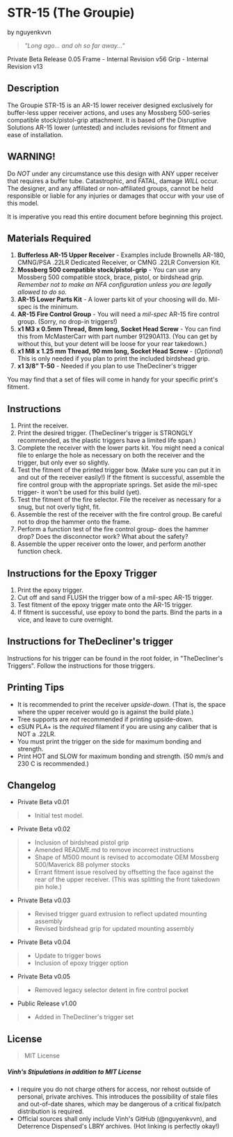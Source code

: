 # STR-15 (The Groupie)
by nguyenkvvn

> _"Long ago... and oh so far away..."_

Private Beta Release 0.05
    Frame - Internal Revision v56
    Grip - Internal Revision v13

## Description
The Groupie STR-15 is an AR-15 lower receiver designed exclusively for buffer-less upper receiver actions, and uses any Mossberg 500-series compatible stock/pistol-grip attachment. It is based off the Disruptive Solutions AR-15 lower (untested) and includes revisions for fitment and ease of installation.

## WARNING!
Do *NOT* under any circumstance use this design with ANY upper receiver that requires a buffer tube. Catastrophic, and FATAL, damage *WILL* occur. The designer, and any affiliated or non-affiliated groups, cannot be held responsible or liable for any injuries or damages that occur with your use of this model.

It is imperative you read this entire document before beginning this project.

## Materials Required
1. **Bufferless AR-15 Upper Receiver** - Examples include Brownells AR-180, CMNG/PSA .22LR Dedicated Receiver, or CMNG .22LR Conversion Kit.
2. **Mossberg 500 compatible stock/pistol-grip** - You can use any Mossberg 500 compatible stock, brace, pistol, or birdshead grip. _Remember not to make an NFA configuration unless you are legally allowed to do so._
3. **AR-15 Lower Parts Kit** - A lower parts kit of your choosing will do. Mil-spec is the minimum.
4. **AR-15 Fire Control Group** - You will need a _mil-spec_ AR-15 fire control group. (Sorry, no drop-in triggers!)
5. **x1 M3 x 0.5mm Thread, 8mm long, Socket Head Screw** - You can find this from McMasterCarr with part number 91290A113. (You can get by without this, but your detent will be loose for your rear takedown.)
6. **x1 M8 x 1.25 mm Thread, 90 mm long, Socket Head Screw** - (_Optional_) This is only needed if you plan to print the included birdshead grip.
7. **x1 3/8” T-50** - Needed if you plan to use TheDecliner's trigger

You may find that a set of files will come in handy for your specific print's fitment.

## Instructions
1. Print the receiver.
2. Print the desired trigger. (TheDecliner's trigger is STRONGLY recommended, as the plastic triggers have a limited life span.)
3. Complete the receiver with the lower parts kit. You might need a conical file to enlarge the hole as necessary on both the receiver and the trigger, but only ever so slightly.
4. Test the fitment of the printed trigger bow. (Make sure you can put it in and out of the receiver easily!) If the fitment is successful, assemble the fire control group with the appropriate springs. Set aside the mil-spec trigger- it won't be used for this build (yet).
5. Test the fitment of the fire selector. File the receiver as necessary for a snug, but not overly tight, fit.
6. Assemble the rest of the receiver with the fire control group. Be careful not to drop the hammer onto the frame.
7. Perform a function test of the fire control group- does the hammer drop? Does the disconnector work? What about the safety?
8. Assemble the upper receiver onto the lower, and perform another function check.

## Instructions for the Epoxy Trigger  
1. Print the epoxy trigger.
2. Cut off and sand FLUSH the trigger bow of a mil-spec AR-15 trigger.
3. Test fitment of the epoxy trigger mate onto the AR-15 trigger.
4. If fitment is successful, use epoxy to bond the parts. Bind the parts in a vice, and leave to cure overnight.

## Instructions for TheDecliner's trigger
Instructions for his trigger can be found in the root folder, in "TheDecliner's Triggers". Follow the instructions for those triggers.

## Printing Tips
* It is recommended to print the receiver _upside-down_. (That is, the space where the upper receiver would go is against the build plate.)
* Tree supports are _not_ recommended if printing upside-down.
* eSUN PLA+ is the _required_ filament if you are using any caliber that is NOT a .22LR.
* You must print the trigger on the side for maximum bonding and strength.
* Print HOT and SLOW for maximum bonding and strength. (50 mm/s and 230 C is recommended.)

## Changelog
* Private Beta v0.01
> - Initial test model.

* Private Beta v0.02
> - Inclusion of birdshead pistol grip
> - Amended README.md to remove incorrect instructions
> - Shape of M500 mount is revised to accomodate OEM Mossberg 500/Maverick 88 polymer stocks
> - Errant fitment issue resolved by offsetting the face against the rear of the upper receiver. (This was splitting the front takedown pin hole.)

* Private Beta v0.03
> - Revised trigger guard extrusion to reflect updated mounting assembly
> - Revised birdshead grip for updated mounting assembly

* Private Beta v0.04
> - Update to trigger bows
> - Inclusion of epoxy trigger option

* Private Beta v0.05
> - Removed legacy selector detent in fire control pocket

* Public Release v1.00
> - Added in TheDecliner's trigger set

## License
> MIT License

##### Vinh's Stipulations in addition to MIT License
* I require you do not charge others for access, nor rehost outside of personal, private archives. This introduces the possibility of stale files and out-of-date shares, which may be dangerous of a critical fix/patch distribution is required.
* Official sources shall only include Vinh's GitHub (@nguyenkvvn), and Deterrence Dispensed's LBRY archives. (Hot linking is perfectly okay!)
